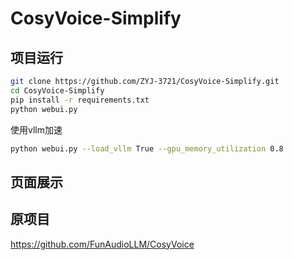 # CosyVoice-Simplify
## 项目运行
```bash
git clone https://github.com/ZYJ-3721/CosyVoice-Simplify.git
cd CosyVoice-Simplify
pip install -r requirements.txt
python webui.py
```
使用vllm加速
```bash
python webui.py --load_vllm True --gpu_memory_utilization 0.8
```
## 页面展示

## 原项目
https://github.com/FunAudioLLM/CosyVoice
